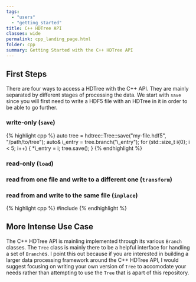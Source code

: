 ```yaml
---
tags:
  - "users"
  - "getting_started"
title: C++ HDTree API
classes: wide
permalink: cpp_landing_page.html
folder: cpp
summary: Getting Started with the C++ HDTree API
---
```


## First Steps
There are four ways to access a HDTree with the C++ API.
They are mainly separated by different stages of processing the data.
We start with `save` since you will first need to write a HDF5 file
with an HDTree in it in order to be able to go further.

### write-only (`save`)
{% highlight cpp %}
auto tree = hdtree::Tree::save("my-file.hdf5", "/path/to/tree");
auto& i_entry = tree.branch<int>("i_entry");
for (std::size_t i{0}; i < 5; i++) {
  *i_entry = i;
  tree.save();
}
{% endhighlight %}

### read-only (`load`)

### read from one file and write to a different one (`transform`)

### read from and write to the same file (`inplace`)
{% highlight cpp %}
#include <iostream>
{% endhighlight %}

## More Intense Use Case
The C++ HDTree API is mainling implemented through its
various `Branch` classes. The `Tree` class is mainly there
to be a helpful interface for handling a set of `Branch`es.
I point this out because if you are interested in building
a larger data processing framework around the C++ HDTree API,
I would suggest focusing on writing your own version of `Tree`
to accomodate your needs rather than attempting to use the `Tree`
that is apart of this repository.

